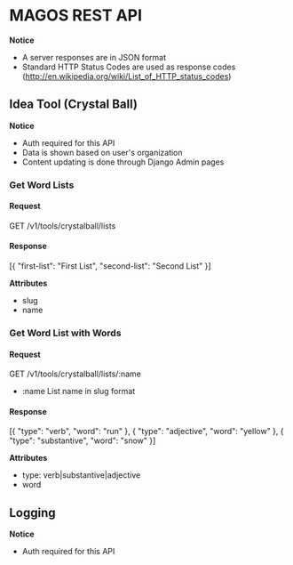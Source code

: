 # MAGOS REST API

**Notice**

*   A server responses are in JSON format
*   Standard HTTP Status Codes are used as response codes (http://en.wikipedia.org/wiki/List_of_HTTP_status_codes)








## Idea Tool (Crystal Ball)


**Notice**

*   Auth required for this API
*   Data is shown based on user's organization
*   Content updating is done through Django Admin pages

### Get Word Lists

#### Request

GET /v1/tools/crystalball/lists

#### Response

[{ "first-list": "First List", "second-list": "Second List" }]

**Attributes**
*   slug
*   name

### Get Word List with Words

#### Request

GET /v1/tools/crystalball/lists/:name

*   :name List name in slug format

#### Response

[{ "type": "verb", "word": "run" }, { "type": "adjective", "word": "yellow" }, { "type": "substantive", "word": "snow" }]

**Attributes**
*   type: verb|substantive|adjective
*   word


## Logging

**Notice**

*   Auth required for this API


